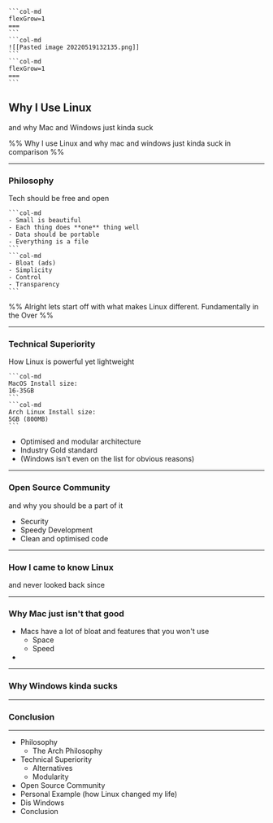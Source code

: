 ````col
```col-md
flexGrow=1
===
```
```col-md
![[Pasted image 20220519132135.png]]
```
```col-md
flexGrow=1
===
```
````
## Why I Use Linux
and why Mac and Windows just kinda suck

%%
Why I use Linux and why mac and windows just kinda suck in comparison
%%

---
### Philosophy
Tech should be free and open

````col
```col-md
- Small is beautiful
- Each thing does **one** thing well
- Data should be portable
- Everything is a file
```
```col-md
- Bloat (ads)
- Simplicity
- Control
- Transparency
```
````

%%
Alright lets start off with what makes Linux different.
Fundamentally in the Over
%%

---
### Technical Superiority
How Linux is powerful yet lightweight

````col
```col-md
MacOS Install size:
16-35GB
```
```col-md
Arch Linux Install size:
5GB (800MB)
```
````

- Optimised and modular architecture
- Industry Gold standard
- (Windows isn't even on the list for obvious reasons)

---
### Open Source Community
and why you should be a part of it

- Security
- Speedy Development
- Clean and optimised code

---
### How I came to know Linux
and never looked back since

---
### Why Mac just isn't that good

- Macs have a lot of bloat and features that you won't use
	- Space
	- Speed
- 

---
### Why Windows kinda sucks

---
### Conclusion

---
- Philosophy
	- The Arch Philosophy
- Technical Superiority
	- Alternatives
	- Modularity
- Open Source Community
- Personal Example (how Linux changed my life)
- Dis Windows
- Conclusion
